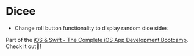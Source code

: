 # Dicee

- Change roll button functionality to display random dice sides

Part of the [iOS & Swift - The Complete iOS App Development Bootcamp](https://www.udemy.com/course/ios-13-app-development-bootcamp/). Check it out📱!
